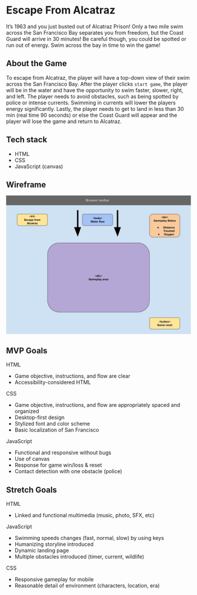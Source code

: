 # Escape From Alcatraz

It’s 1963 and you just busted out of Alcatraz Prison! Only a two mile swim across the San Francisco Bay separates you from freedom, but the Coast Guard will arrive in 30 minutes! Be careful though, you could be spotted or run out of energy. Swim across the bay in time to win the game!

## About the Game 
To escape from Alcatraz, the player will have a top-down view of their swim across the San Francisco Bay. After the player clicks ``` start game ```, the player will be in the water and have the opportunity to swim faster, slower, right, and left. The player needs to avoid obstacles, such as being spotted by police or intense currents. Swimming in currents will lower the players energy significantly. Lastly, the player needs to get to land in less than 30 min (real time 90 seconds) or else the Coast Guard will appear and the player will lose the game and return to Alcatraz. 

## Tech stack
* HTML
* CSS
* JavaScript (canvas)

## Wireframe

![Wireframe](./Wireframe_%20Escape-From-Alcatraz%202023-03-16.jpg)


## MVP Goals

HTML 
* Game objective, instructions, and flow are clear
* Accessibility-considered HTML

CSS
* Game objective, instructions, and flow are appropriately spaced and organized
* Desktop-first design
* Stylized font and color scheme 
* Basic localization of San Francisco

JavaScript
* Functional and responsive without bugs
* Use of canvas
* Response for game win/loss & reset 
* Contact detection with one obstacle (police)

## Stretch Goals

HTML
* Linked and functional multimedia (music, photo, SFX, etc)

JavaScript
* Swimming speeds changes (fast, normal, slow) by using keys
* Humanizing storyline introduced
* Dynamic landing page 
* Multiple obstacles introduced (timer, current, wildlife)


CSS
* Responsive gameplay for mobile
* Reasonable detail of environment (characters, location, era)